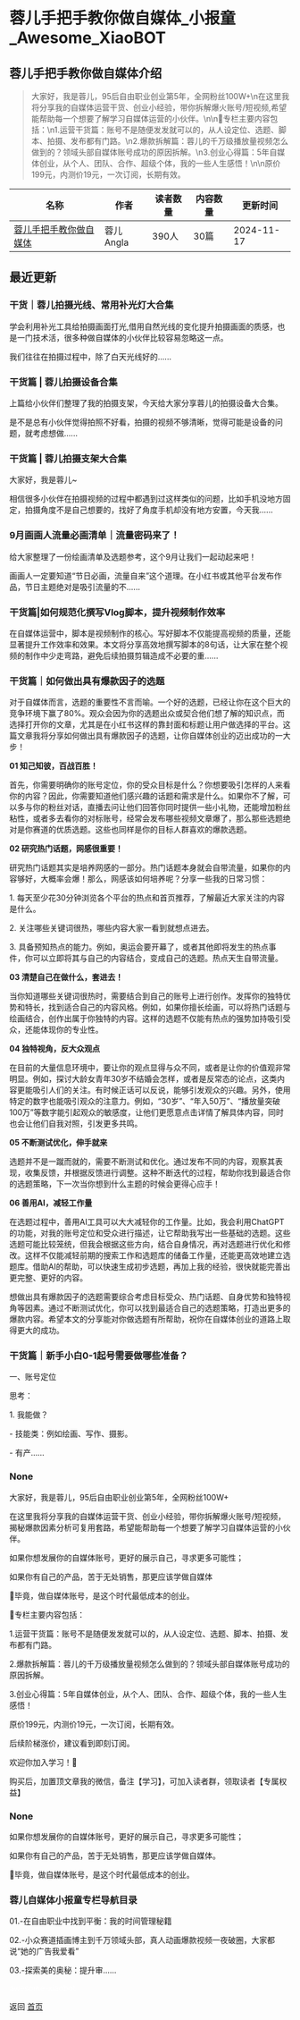# 蓉儿手把手教你做自媒体_小报童_Awesome_XiaoBOT

## 蓉儿手把手教你做自媒体介绍
> 大家好，我是蓉儿，95后自由职业创业第5年，全网粉丝100W+\n在这里我将分享我的自媒体运营干货、创业小经验，带你拆解爆火账号/短视频,希望能帮助每一个想要了解学习自媒体运营的小伙伴。\n\n🌟专栏主要内容包括：\n1.运营干货篇：账号不是随便发发就可以的，从人设定位、选题、脚本、拍摄、发布都有门路。\n2.爆款拆解篇：蓉儿的千万级播放量视频怎么做到的？领域头部自媒体账号成功的原因拆解。\n3.创业心得篇：5年自媒体创业，从个人、团队、合作、超级个体，我的一些人生感悟！\n\n原价199元，内测价19元，一次订阅，长期有效。  
  


|名称|作者|读者数量|内容数量|更新时间|
|---|---|---|---|---|
|[蓉儿手把手教你做自媒体](https://xiaobot.net/p/ronger6?refer=0b133df9-27dc-423b-8101-639049001c13)|蓉儿Angla|390人|30篇|2024-11-17|

## 最近更新
### 干货｜蓉儿拍摄光线、常用补光灯大合集

学会利用补光工具给拍摄画面打光,借用自然光线的变化提升拍摄画面的质感，也是一门技术活，很多种做自媒体的小伙伴比较容易忽略这一点。

我们往往在拍摄过程中，除了白天光线好的......

### 干货篇 | 蓉儿拍摄设备合集

上篇给小伙伴们整理了我的拍摄支架，今天给大家分享蓉儿的拍摄设备大合集。



是不是总有小伙伴觉得拍照不好看，拍摄的视频不够清晰，觉得可能是设备的问题，就考虑想做......

### 干货篇 | 蓉儿拍摄支架大合集

大家好，我是蓉儿~



相信很多小伙伴在拍摄视频的过程中都遇到过这样类似的问题，比如手机没地方固定，拍摄角度不是自己想要的，找好了角度手机却没有地方安置，今天我......

### 9月画画人流量必画清单｜流量密码来了！

给大家整理了一份绘画清单及选题参考，这个9月让我们一起动起来吧！

画画人一定要知道“节日必画，流量自来”这个道理。在小红书或其他平台发布作品，节日主题绝对是吸引流量的不......

### 干货篇|如何规范化撰写Vlog脚本，提升视频制作效率

在自媒体运营中，脚本是视频制作的核心。写好脚本不仅能提高视频的质量，还能显著提升工作效率和效果。本文将分享高效地撰写脚本的8句话，让大家在整个视频的制作中少走弯路，避免后续拍摄剪辑造成不必要的重......

### 干货篇｜如何做出具有爆款因子的选题

对于自媒体而言，选题的重要性不言而喻。一个好的选题，已经让你在这个巨大的竞争环境下赢了80%。观众会因为你的选题出众或契合他们想了解的知识点，而选择打开你的文章，尤其是在小红书这样的靠封面和标题让用户做选择的平台。这篇文章我将分享如何做出具有爆款因子的选题，让你自媒体创业的迈出成功的一大步！



**01 知己知彼，百战百胜！**

首先，你需要明确你的账号定位，你的受众目标是什么？你想要吸引怎样的人来看你的内容？因此，你需要知道他们感兴趣的话题和需求是什么。如果你不了解，可以多与你的粉丝对话，直播去问让他们回答你同时提供一些小礼物，还能增加粉丝粘性，或者多去看你的对标账号，经常会发布哪些视频文章爆了，那么那些选题绝对是你赛道的优质选题。这些也同样是你的目标人群喜欢的爆款选题。



**02 研究热门话题，网感很重要！**

研究热门话题其实是培养网感的一部分。热门话题本身就会自带流量，如果你的内容够好，大概率会爆！那么，网感该如何培养呢？分享一些我的日常习惯：

1\. 每天至少花30分钟浏览各个平台的热点和首页推荐，了解最近大家关注的内容是什么。

2\. 关注哪些关键词很热，哪些内容大家一看到就想点进去。

3\. 具备预知热点的能力。例如，奥运会要开幕了，或者其他即将发生的热点事件，你可以立即将其与自己的内容结合，变成自己的选题。热点天生自带流量。



**03 清楚自己在做什么，套进去！**

当你知道哪些关键词很热时，需要结合到自己的账号上进行创作。发挥你的独特优势和特长，找到适合自己的内容风格。例如，如果你擅长绘画，可以将热门话题与绘画结合，创作出属于你独特的内容。这样的选题不仅能有热点的强势加持吸引受众，还能体现你的专业性。



**04 独特视角，反大众观点**  

在目前的大量信息环境中，要让你的观点显得与众不同，或者是让你的价值观非常明显。例如，探讨大龄女青年30岁不结婚会怎样，或者是反常态的论点，这类内容更能吸引人们的关注。有时候正话可以反说，能够引发观众的兴趣。另外，使用特定的数字也能吸引观众的注意力。例如，“30岁”、“年入50万”、“播放量突破100万”等数字能引起观众的敏感度，让他们更愿意点击详情了解具体内容，同时也会让他们自我对照，引发更多共鸣。



**05 不断测试优化，伸手就来**  

选题并不是一蹴而就的，需要不断测试和优化。通过发布不同的内容，观察其表现，收集反馈，并根据反馈进行调整。这种不断迭代的过程，帮助你找到最适合你的选题策略，下一次当你想到什么主题的时候会更得心应手！



**06 善用AI，减轻工作量**

在选题过程中，善用AI工具可以大大减轻你的工作量。比如，我会利用ChatGPT的功能，对我的账号定位和受众进行描述，让它帮助我写出一些基础的选题。这些选题可能比较笼统，但我会根据这些方向，结合自身情况，再对选题进行优化和修改。这样不仅能减轻前期的搜索工作和选题库的储备工作量，还能更高效地建立选题库。借助AI的帮助，可以快速生成初步选题，再加上我的经验，很快就能完善出更完整、更好的内容。



想做出具有爆款因子的选题需要综合考虑目标受众、热门话题、自身优势和独特视角等因素。通过不断测试优化，你可以找到最适合自己的选题策略，打造出更多的爆款内容。希望本文的分享能对你做选题有所帮助，祝你在自媒体创业的道路上取得更大的成功。

### 干货篇｜新手小白0-1起号需要做哪些准备？

一、账号定位



思考：

1\. 我能做？

   \- 技能类：例如绘画、写作、摄影。

   \- 有产......

### None

大家好，我是蓉儿，95后自由职业创业第5年，全网粉丝100W+

在这里我将分享我的自媒体运营干货、创业小经验，带你拆解爆火账号/短视频，揭秘爆款因素分析可复用套路，希望能帮助每一个想要了解学习自媒体运营的小伙伴。



如果你想发展你的自媒体账号，更好的展示自己，寻求更多可能性；

如果你有自己的产品，苦于无处销售，那更应该学做自媒体

🌟毕竟，做自媒体账号，是这个时代最低成本的创业。



🌟专栏主要内容包括：

1.运营干货篇：账号不是随便发发就可以的，从人设定位、选题、脚本、拍摄、发布都有门路。

2.爆款拆解篇：蓉儿的千万级播放量视频怎么做到的？领域头部自媒体账号成功的原因拆解。

3.创业心得篇：5年自媒体创业，从个人、团队、合作、超级个体，我的一些人生感悟！



原价199元，内测价19元，一次订阅，长期有效。

后续阶梯涨价，建议看到即刻订阅。

欢迎你加入学习！💖



购买后，加置顶文章我的微信，备注【学习】，可加入读者群，领取读者【专属权益】

### None

如果你想发展你的自媒体账号，更好的展示自己，寻求更多可能性；

如果你有自己的产品，苦于无处销售，那更应该学做自媒体。

🌟毕竟，做自媒体账号，是这个时代最低成本的创业。

### 蓉儿自媒体小报童专栏导航目录

01.-在自由职业中找到平衡：我的时间管理秘籍

02.-小众赛道插画博主到千万领域头部，真人动画爆款视频一夜破圈，大家都说“她的广告我爱看”

03.-探索美的奥秘：提升审......


<a href="https://github.com/Reno9527/awesome-xiaobot" style="color: white; text-decoration: none;">awesome-xiaobot</a>

返回 [首页](../README.md)
